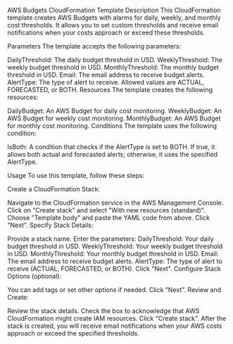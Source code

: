 AWS Budgets CloudFormation Template
Description
This CloudFormation template creates AWS Budgets with alarms for daily, weekly, and monthly cost thresholds. It allows you to set custom thresholds and receive email notifications when your costs approach or exceed these thresholds.

Parameters
The template accepts the following parameters:

DailyThreshold: The daily budget threshold in USD.
WeeklyThreshold: The weekly budget threshold in USD.
MonthlyThreshold: The monthly budget threshold in USD.
Email: The email address to receive budget alerts.
AlertType: The type of alert to receive. Allowed values are ACTUAL, FORECASTED, or BOTH.
Resources
The template creates the following resources:

DailyBudget: An AWS Budget for daily cost monitoring.
WeeklyBudget: An AWS Budget for weekly cost monitoring.
MonthlyBudget: An AWS Budget for monthly cost monitoring.
Conditions
The template uses the following condition:

IsBoth: A condition that checks if the AlertType is set to BOTH. If true, it allows both actual and forecasted alerts; otherwise, it uses the specified AlertType.

Usage
To use this template, follow these steps:

Create a CloudFormation Stack:

Navigate to the CloudFormation service in the AWS Management Console.
Click on "Create stack" and select "With new resources (standard)".
Choose "Template body" and paste the YAML code from above.
Click "Next".
Specify Stack Details:

Provide a stack name.
Enter the parameters:
DailyThreshold: Your daily budget threshold in USD.
WeeklyThreshold: Your weekly budget threshold in USD.
MonthlyThreshold: Your monthly budget threshold in USD.
Email: The email address to receive budget alerts.
AlertType: The type of alert to receive (ACTUAL, FORECASTED, or BOTH).
Click "Next".
Configure Stack Options (optional):

You can add tags or set other options if needed.
Click "Next".
Review and Create:

Review the stack details.
Check the box to acknowledge that AWS CloudFormation might create IAM resources.
Click "Create stack".
After the stack is created, you will receive email notifications when your AWS costs approach or exceed the specified thresholds.
